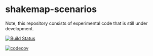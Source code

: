 # shakemap-scenarios
Note, this repository consists of experimental code that is still under development.

[![Build Status](https://travis-ci.org/usgs/shakemap-scenarios.svg?branch=master)](https://travis-ci.org/usgs/shakemap-scenarios)

[![codecov](https://codecov.io/gh/usgs/shakemap-scenarios/branch/master/graph/badge.svg)](https://codecov.io/gh/usgs/shakemap-scenarios)

